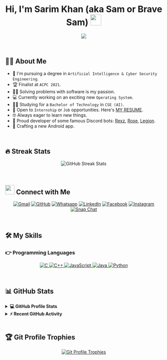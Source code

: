 <h1 align="center">Hi, I'm Sarim Khan (aka Sam or Brave Sam) <img src="https://media.giphy.com/media/hvRJCLFzcasrR4ia7z/giphy.gif" width="35"></h1>
<p align="center">
  <a href="https://github.com/DenverCoder1/readme-typing-svg"><img src="https://readme-typing-svg.herokuapp.com?lines=Student+Of+Artificial+Intelligence+%26;Cyber+Security+Engineering+(CSEAI);Android+Developer."></a>
</p>

<br>

## :sassy_man: About Me
- :school: I'm pursuing a degree in `Artificial Intelligence & Cyber Security Engineering`.
- :trophy: Finalist at `ACPC 2021`.
- :technologist: Solving problems with software is my passion.
- :computer: Currently working on an exciting new `Operating System`.
- :student: Studying for a `Bachelor of Technology` in `CSE (AI)`.
- :thinking: Open to `Internship` or `Job` opportunities. Here's [MY RESUME](https://drive.google.com/file/).
- :nerd_face: Always eager to learn new things.
- :herb: Proud developer of some famous Discord bots: [Rexz](https://discord.com/api/oauth2/authorize?client_id=856741116912861276&permissions=8&scope=bot), [Rose](https://discord.com/api/oauth2/authorize?client_id=856741116912861276&permissions=8&scope=bot), [Legion](https://discord.com/api/oauth2/authorize?client_id=856741116912861276&permissions=8&scope=bot).
- :deciduous_tree: Crafting a new Android app.

<br>

## 🔥 Streak Stats
<p align="center">
  <img src="https://github-readme-streak-stats.herokuapp.com/?user=brave-sam" alt="GitHub Streak Stats" />
</p>

<br>

## <img src="https://media.giphy.com/media/iY8CRBdQXODJSCERIr/giphy.gif" width="30px"> Connect with Me
<p align="center">
  <a href="mailto:sarimkhan927@gmail.com"><img src="https://img.shields.io/badge/gmail-%23EA4335.svg?style=plastic&logo=gmail&logoColor=white" alt="Gmail"/></a>
  <a href="https://github.com/brave-sam"><img src="https://img.shields.io/badge/github-%23181717.svg?style=plastic&logo=github&logoColor=white" alt="GitHub"/></a>
  <a href="https://wa.me/"><img src="https://img.shields.io/badge/whatsapp-%2325D366.svg?style=plastic&logo=whatsapp&logoColor=white" alt="Whatsapp"/></a>
  <a href="https://www.linkedin.com/in/98b236/"><img src="https://img.shields.io/badge/linkedin-%230A66C2.svg?style=plastic&logo=linkedin&logoColor=white" alt="LinkedIn"/></a>
  <a href="https://www.facebook.com/"><img src="https://img.shields.io/badge/facebook-%231877F2.svg?style=plastic&logo=facebook&logoColor=white" alt="Facebook"/></a>
  <a href="https://www.instagram.com/igsam_34/"><img src="https://img.shields.io/badge/instagram-%23E4405F.svg?style=plastic&logo=instagram&logoColor=white" alt="Instagram"/></a>
  <a href="https://msng.link/o/?"><img src="https://img.shields.io/badge/snapchat-%23FFFC00.svg?style=plastic&logo=snapchat&logoColor=black" alt="Snap Chat"/></a>
</p>

<br>

## 🛠️ My Skills

### 👉 Programming Languages
<p align="center"> 
  <a href="https://www.cprogramming.com/" target="_blank"> 
    <img alt="C" src="https://img.shields.io/badge/C%20-%232370ED.svg?style=plastic&logo=c&logoColor=white">
  </a> 
  <a href="https://www.w3schools.com/cpp/" target="_blank"> 
    <img alt="C++" src="https://img.shields.io/badge/C++%20-%2300599C.svg?style=plastic&logo=c%2B%2B&logoColor=white">
  </a> 
  <a href="https://developer.mozilla.org/en-US/docs/Web/JavaScript" target="_blank"> 
     <img alt="JavaScript" src="https://img.shields.io/badge/JavaScript%20-%23F7DF1E.svg?style=plastic&logo=javascript&logoColor=black">
   </a>
  <a href="https://www.java.com" target="_blank"> 
    <img alt="Java" src="https://img.shields.io/badge/Java-%23007396.svg?style=plastic&logo=java&logoColor=white">
  </a>
   <a href="https://www.python.org" target="_blank">
    <img alt="Python" src="https://img.shields.io/badge/Python%20-%2314354C.svg?style=plastic&logo=python&logoColor=white">
  </a>
</p>

<!-- Add more sections for Frontend Development, Software & Tools, IDEs, Competitive Programming & Problem Solving, Operating Systems, etc., following the same format -->

<br>

## 📊 GitHub Stats
<details>
  <summary><b>💻 GitHub Profile Stats</b></summary>
  <br/>
  <p align="center">
    <a href="https://github.com/anuraghazra/github-readme-stats"><img alt="Brave Sam's GitHub Stats" src="https://github-readme-stats.vercel.app/api?username=brave-sam&show_icons=true&count_private=true&theme=algoli" height="192px"/></a>
    <br/>
    &nbsp;
    <img src="https://github-readme-stats.vercel.app/api/top-langs?username=brave-sam&langs_count=10&show_icons=true&locale=en&layout=compact&theme=algolia" alt="Brave Sam's Top Languages" height="192px"/>
    <br/>
    <b>Note:</b> Top languages represent the languages in my public code repositories.
  </p>
</details>

<details>
  <summary><b>⚡ Recent GitHub Activity</b></summary>
  <br/>
   <a href="https://github.com/brave-sam"><img alt="Brave Sam's Activity Graph" src="https://activity-graph.herokuapp.com/graph?username=brave-sam&custom_title=Brave Sam's Contribution Graph&theme=react-dark" /></a>
</details>

<br>

## :trophy: Git Profile Trophies
<p align="center"> 
  <a href="https://github.com/ryo-ma/github-profile-trophy"><img src="https://github-profile-trophy.vercel.app/?username=brave-sam&layout=compact&theme=algolia" alt="Git Profile Trophies" /></a>
</p>
